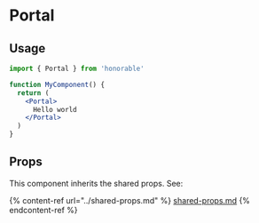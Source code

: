# Portal

## Usage

```jsx
import { Portal } from 'honorable'

function MyComponent() {
  return (
    <Portal>
      Hello world
    </Portal>
  )
}
```

## Props

This component inherits the shared props. See:

{% content-ref url="../shared-props.md" %}
[shared-props.md](../shared-props.md)
{% endcontent-ref %}

